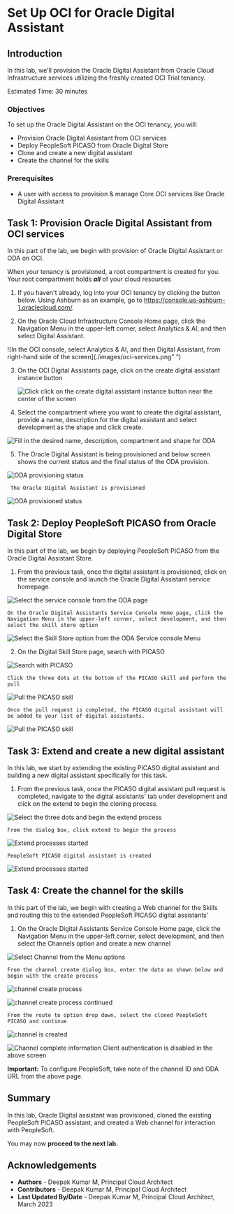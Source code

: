 # Set Up OCI for Oracle Digital Assistant

## Introduction

In this lab, we'll provision the Oracle Digital Assistant from Oracle Cloud Infrastructure services utilizing the freshly created OCI Trial tenancy.

Estimated Time: 30 minutes


### Objectives

To set up the Oracle Digital Assistant on the OCI tenancy, you will:
*   Provision Oracle Digital Assistant from OCI services
*   Deploy PeopleSoft PICASO from Oracle Digital Store
*   Clone and create a new digital assistant
*   Create the channel for the skills

### Prerequisites

* A user with access to provision & manage Core OCI services like Oracle Digital Assistant



## Task 1: Provision Oracle Digital Assistant from OCI services

In this part of the lab, we begin with provision of Oracle Digital Assistant or ODA on OCI.

When your tenancy is provisioned, a root compartment is created for you. Your root compartment holds ***all*** of your cloud resources

1.  If you haven't already, log into your OCI tenancy by clicking the button below. Using Ashburn as an example, go to https://console.us-ashburn-1.oraclecloud.com/.

2.  On the Oracle Cloud Infrastructure Console Home page, click the Navigation Menu in the upper-left corner, select Analytics & AI, and then select Digital Assistant.

  ![In the OCI console, select Analytics & AI, and then Digital Assistant, from right-hand side of the screen](./images/oci-services.png" ")

3.  On the OCI Digital Assistants page,  click on the create digital assistant instance button

    
    ![Click click on the create digital assistant instance button near the center of the screen](./images/oci-digital-assistant.png " ")


4.	Select the  compartment where you want to create the digital assistant, provide a name,  description for the digital assistant and select development as the shape and click create.

  
  ![Fill in the desired name, description, compartment and shape for ODA](./images/fill-oda-details.png " ")


5.  The Oracle Digital Assistant is being provisioned and below screen shows the current status and the final status of the ODA provision.

  ![ODA provisioning status](./images/oda-provisioning.png " ")

     The Oracle Digital Assistant is provisioned
  ![ODA provisioned status](./images/oda-provisioned.png " ")




## Task 2:  Deploy PeopleSoft PICASO from Oracle Digital Store

In this part of the lab, we begin by deploying PeopleSoft PICASO from the Oracle Digital Assistant Store. 

1.  From the previous task, once the digital assistant is provisioned, click on the service console and launch the Oracle Digital Assistant service homepage.

  ![Select the service console from the ODA page](./images/oda-service-console.png " ")

    On the Oracle Digital Assistants Service Console Home page, click the Navigation Menu in the upper-left corner, select development, and then select the skill store option

  ![Select the Skill Store option from the ODA Service console Menu](./images/oda-homepage.png " ")

2.  On the Digital Skill Store page, search with PICASO

  ![Search with PICASO](./images/oda-storepage.png " ")

    Click the three dots at the bottom of the PICASO skill and perform the pull
  
  ![Pull the PICASO skill](./images/oda-skill-pull.png " ")
    
    Once the pull request is completed, the PICASO digital assistant will be added to your list of digital assistants.
  ![Pull the PICASO skill](./images/oda-pulled-request.png " ")



## Task 3:  Extend and create a new digital assistant

In this lab, we start by extending the existing PICASO digital assistant and building a new digital assistant specifically for this task.

1.  From the previous task, once the PICASO digital assistant pull request is completed, navigate to the digital assistants' tab under development and click on the extend to begin the cloning process.

  ![Select the three dots and begin the extend process](./images/oda-assistant-extend.png " ")

    From the dialog box, click extend to begin the process

  ![Extend processes started](./images/oda-assistant-extend-start.png " ")

    PeopleSoft PICASO digital assistant is created
  ![Extend processes started](./images/oda-assistant-extend-complete.png " ")

## Task 4:  Create the channel for the skills

In this part of the lab, we begin with creating a Web channel for the Skills and routing this to the extended PeopleSoft PICASO digital assistants'

1.  On the Oracle Digital Assistants Service Console Home page, click the Navigation Menu in the upper-left corner, select development, and then select the Channels option and create a new channel

  ![Select Channel from the Menu options](./images/oda-channels-page.png " ")

    From the channel create dialog box, enter the data as shown below and begin with the create process

  ![channel create process](./images/oda-channel-create.png " ")

  ![channel create process continued](./images/oda-channel-create-continue.png " ")

    From the route to option drop down, select the cloned PeopleSoft PICASO and continue
  ![channel is created ](./images/oda-channel-created.png " ")

  ![Channel complete information ](./images/oda-channel-important.png " ")
    Client authentication is disabled in the above screen

  **Important:** To configure PeopleSoft, take note of the channel ID and ODA URL from the above page.
    
     




## Summary

In this lab, Oracle Digital assistant was provisioned, cloned the existing PeopleSoft PICASO assistant, and created a Web channel for interaction with PeopleSoft.

You may now **proceed to the next lab.**

## Acknowledgements
* **Authors** - Deepak Kumar M, Principal Cloud Architect
* **Contributors** - Deepak Kumar M, Principal Cloud Architect
* **Last Updated By/Date** - Deepak Kumar M, Principal Cloud Architect, March 2023


